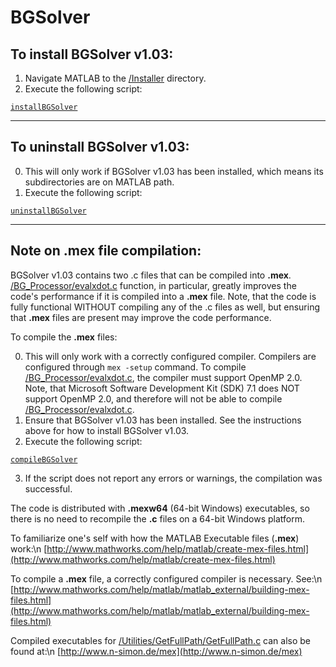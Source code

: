 BGSolver
========
To install BGSolver v1.03:
--------------------------

1. Navigate MATLAB to the [/Installer](Installer/) directory.
2. Execute the following script:

[`installBGSolver`](Installer/installBGSolver.m)

----------------------------
To uninstall BGSolver v1.03:
----------------------------

0. This will only work if BGSolver v1.03 has been installed, which means its subdirectories are on MATLAB path.
1. Execute the following script:

[`uninstallBGSolver`](Installer/installBGSolver.m)

----------------------------------
Note on **.mex** file compilation:
----------------------------------

BGSolver v1.03 contains two .c files that can be compiled into **.mex**. [/BG_Processor/evalxdot.c](BG_Processor/evalxdot.c) function, in particular, greatly improves the code's performance if it is compiled into a **.mex** file. Note, that the code is fully functional WITHOUT compiling any of the .c files as well, but ensuring that **.mex** files are present may improve the code performance.

To compile the **.mex** files:

0. This will only work with a correctly configured compiler. Compilers are configured through `mex -setup` command. To compile [/BG_Processor/evalxdot.c](BG_Processor/evalxdot.c), the compiler must support OpenMP 2.0. Note, that Microsoft Software Development Kit (SDK) 7.1 does NOT support OpenMP 2.0, and therefore will not be able to compile [/BG_Processor/evalxdot.c](BG_Processor/evalxdot.c).
1. Ensure that BGSolver v1.03 has been installed. See the instructions above for how to install BGSolver v1.03.
2. Execute the following script:

[`compileBGSolver`](Installer/compileBGSolver.m)

3. If the script does not report any errors or warnings, the compilation was successful.

The code is distributed with **.mexw64** (64-bit Windows) executables, so there is no need to recompile the **.c** files on a 64-bit Windows platform.

To familiarize one's self with how the MATLAB Executable files (**.mex**) work:\n
[http://www.mathworks.com/help/matlab/create-mex-files.html](http://www.mathworks.com/help/matlab/create-mex-files.html)

To compile a **.mex** file, a correctly configured compiler is necessary. See:\n
[http://www.mathworks.com/help/matlab/matlab_external/building-mex-files.html](http://www.mathworks.com/help/matlab/matlab_external/building-mex-files.html)

Compiled executables for [/Utilities/GetFullPath/GetFullPath.c](Utilities/GetFullPath/GetFullPath.c) can also be found at:\n
[http://www.n-simon.de/mex](http://www.n-simon.de/mex)
